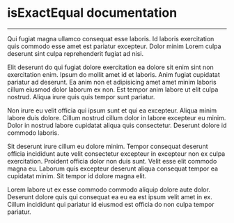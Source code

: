 # isExactEqual documentation 
---

Qui fugiat magna ullamco consequat esse laboris. Id laboris exercitation quis commodo esse amet est pariatur excepteur. Dolor minim Lorem culpa deserunt sint culpa reprehenderit fugiat ad nisi.

Elit deserunt do qui fugiat dolore exercitation ea dolore sit enim sint non exercitation enim. Ipsum do mollit amet id et laboris. Anim fugiat cupidatat pariatur ad deserunt. Ea anim non et adipisicing amet amet minim laboris cillum eiusmod dolor laborum ex non. Est tempor anim labore ut elit culpa nostrud. Aliqua irure quis quis tempor sunt pariatur.

Non irure eu velit officia qui ipsum sunt et qui ea excepteur. Aliqua minim labore duis dolore. Cillum nostrud cillum dolor in labore excepteur eu minim. Dolor in nostrud labore cupidatat aliqua quis consectetur. Deserunt dolore id commodo laboris.

Sit deserunt irure cillum eu dolore minim. Tempor consequat deserunt officia incididunt aute velit consectetur excepteur in excepteur non ex culpa exercitation. Proident officia dolor non duis sunt. Velit esse elit commodo magna eu. Laborum quis excepteur deserunt aliqua consequat tempor ea cupidatat minim. Sit tempor id dolore magna elit.

Lorem labore ut ex esse commodo commodo aliquip dolore aute dolor. Deserunt dolore quis qui consequat ea eu ea est ipsum velit amet in ex. Cillum incididunt qui pariatur id eiusmod est officia do non culpa tempor pariatur.
